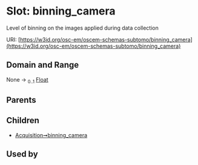 
# Slot: binning_camera

Level of binning on the images applied during data collection

URI: [https://w3id.org/osc-em/oscem-schemas-subtomo/binning_camera](https://w3id.org/osc-em/oscem-schemas-subtomo/binning_camera)


## Domain and Range

None &#8594;  <sub>0..1</sub> [Float](types/Float.md)

## Parents


## Children

 *  [Acquisition➞binning_camera](Acquisition_binning_camera.md)

## Used by

